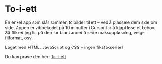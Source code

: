 # To-i-ett

En enkel app som slår sammen to bilder til ett – ved å plassere dem side om side.
Appen er vibbekodet på 10 minutter i Cursor for å kjapt løse et behov. Så flikket jeg litt på den for blant annet å sette maksoppløsning, velge filformat, osv.

Laget med HTML, JavaScript og CSS – ingen fiksfakserier!

Du kan prøve den her: [To-i-ett](https://to-i-ett.vercel.app/)
